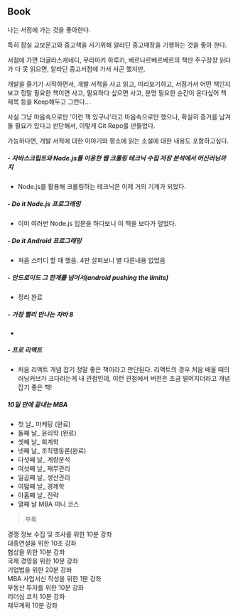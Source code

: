 
## Book

 나는 서점에 가는 것을 좋아한다.

 특히 잠실 교보문고와 중고책을 사기위해 알라딘 중고매장을 기행하는 것을 좋아 한다.

 서점에 가면 더글라스캐네디, 무라마키 하루키, 베르나르베르베르의 책만 주구장창 읽다가 다 못 읽으면, 알라딘 중고서점에 가서 사곤 했지만,

개발을 즐기기 시작하면서, 개발 서적을 사고 읽고, 미리보기하고, 서점가서 어떤 책인지 보고 정말 필요한 책이면 사고, 필요하다 싶으면 사고, 분명 필요한 순간이 온다싶어  책 제목 등을 Keep해두고 그런다...

사실 그냥 마음속으로만 '이런 책 있구나'라고 마음속으로만 했으나, 확실히 증거를 남겨둘 필요가 있다고 판단해서, 이렇게 Git Repo를 만들었다.

가능하다면, 개발 서적에 대한 이야기와 평소에 읽는 소설에 대한 내용도 포함하고싶다.

##### - 자바스크립트와 Node.js를 이용한 웹 크롤링 테크닉 수집 저장 분석에서 머신러닝까지  
  - Node.js를 활용해 크롤링하는 테크닉은 이제 거의 기계가 되었다.
##### - Do it Node.js 프로그래밍  
  - 이미 여러번 Node.js 입문을 하다보니 이 책을 보다가 덮었다.
##### - Do it Android 프로그래밍  
  - 처음 스터디 할 때 했음. 4판 살펴보니 별 다른내용 없었음
##### - 안드로이드 그 한계를 넘어서(android pushing the limits)
  - 정리 완료
##### - 가장 빨리 만나는 자바 8
  -

##### - 프로 리액트
  - 처음 리액트 개념 잡기 정말 좋은 책이라고 판단된다. 리액트의 경우 처음 배울 때의 러닝커브가 크다라는게 내 관점인데, 이런 관점에서 버전은 조금 떨어지더라고 개념잡기 좋은 책!

#####  10일 만에 끝내는 MBA
  - 첫 날_ 마케팅 (완료)
  - 둘째 날_ 윤리학 (완료)
  - 셋째 날_ 회계학
  - 넷째 날_ 조직행동론(완료)
  - 다섯째 날_ 계량분석  
  - 여섯째 날_ 재무관리
  - 일곱째 날_ 생산관리
  - 여덟째 날_ 경제학
  - 아홉째 날_ 전략
  - 열째 날 MBA 미니 코스

  > 부록

  경쟁 정보 수집 및 조사를 위한 10분 강좌  
  대중연설을 위한 10초 강좌  
  협상을 위한 10분 강좌  
  국제 경영을 위한 10분 강좌    
  기업법을 위한 20분 강좌  
  MBA 사업서신 작성을 위한 1분 강좌  
  부동산 투자를 위한 10분 강좌  
  리더십 코치 10분 강좌  
  재무계획 10분 강좌  

